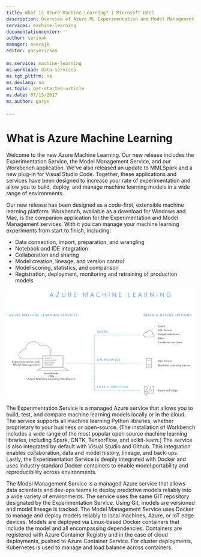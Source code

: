 ```yaml
---
title: What is Azure Machine Learning? | Microsoft Docs
description: Overview of Azure ML Experimentation and Model Management Services, an integrated, end-to-end data science solution for professional data scientists to develop, experiment and deploy advanced analytics applications at cloud scale.
services: machine-learning
documentationcenter: ''
author: serinak
manager: neerajk
editor: garyericson

ms.service: machine-learning
ms.workload: data-services
ms.tgt_pltfrm: na
ms.devlang: na
ms.topic: get-started-article
ms.date: 07/13/2017
ms.author: garye

---
```

# What is Azure Machine Learning

Welcome to the new Azure Machine Learning. Our new release includes the Experimentation Service, the Model Management Service, and our Workbench application. We've also released an update to MMLSpark and a new plug-in for Visual Studio Code. Together, these applications and services have been designed to increase your rate of experimentation and allow you to build, deploy, and manage machine learning models in a wide range of environments. 

Our new release has been designed as a code-first, extensible machine learning platform. Workbench, available as a download for Windows and Mac, is the companion application for the Experimentation and Model Management services. With it you can manage your machine learning experiments from start to finish, including:
- Data connection, import, preparation, and wrangling 
- Notebook and IDE integration
- Collaboration and sharing
- Model creation, lineage, and version control
- Model scoring, statistics, and comparison
- Registration, deployment, monitoring and retraining of production models
 
![Azure Machine Learning Concepts](media/concepts/aml-concepts.png)

The Experimentation Service is a managed Azure service that allows you to build, test, and compare machine learning models locally or in the cloud. The service supports all machine learning Python libraries, whether proprietary to your business or open-source. (The installation of Workbench includes a wide range of the most popular open source machine learning libraries, including Spark, CNTK, TensorFlow, and scikit-learn.)  The service is also integrated by default with Visual Studio and Github. This integration enables collaboration, data and model history, lineage, and back-ups. Lastly, the Experimentation Service is deeply integrated with Docker and uses industry standard Docker containers to enable model portability and reproducibility across environments. 

The Model Management Service is a managed Azure service that allows data scientists and dev-ops teams to deploy predictive models reliably into a wide variety of environments. The service uses the same GIT repository designated by the Experimentation Service. Using Git, models are versioned and model lineage is tracked. The Model Management Service uses Docker to manage and deploy models reliably to local machines, Azure, or IoT edge devices. Models are deployed via Linux-based Docker containers that include the model and all encompassing dependencies. Containers are registered with Azure Container Registry and in the case of cloud deployments, pushed to Azure Container Service. For cluster deployments, Kubernetes is used to manage and load balance across containers. 





